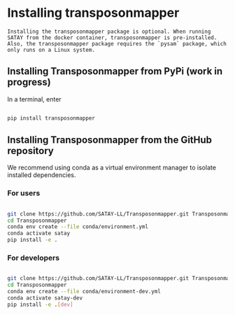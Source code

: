 # Installing transposonmapper

```{note}
Installing the transposonmapper package is optional. When running SATAY from the docker container, transposonmapper is pre-installed. Also, the transposonmapper package requires the `pysam` package, which only runs on a Linux system.
```

## Installing Transposonmapper from PyPi (work in progress)
In a terminal, enter

```bash

pip install transposonmapper

```

## Installing Transposonmapper from the GitHub repository 
We recommend using conda as a virtual environment manager to isolate installed dependencies. 

### For users 

```bash 

git clone https://github.com/SATAY-LL/Transposonmapper.git Transposonmapper
cd Transposonmapper
conda env create --file conda/environment.yml
conda activate satay
pip install -e .

```

### For developers

```bash 

git clone https://github.com/SATAY-LL/Transposonmapper.git Transposonmapper
cd Transposonmapper
conda env create --file conda/environment-dev.yml
conda activate satay-dev
pip install -e .[dev]

```